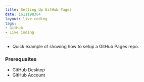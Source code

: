 ```yaml
---
title: Setting Up GitHub Pages
date: 1611198364
layout: live-coding
tags:
- GitHub
- Live Coding
---
```


- Quick example of showing how to setup a GitHub Pages repo. 


### Prerequsites

- GitHub Desktop
- GitHub Account



